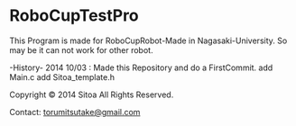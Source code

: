 RoboCupTestPro
==============
This Program is made for RoboCupRobot-Made in Nagasaki-University.
So may be it  can not work for other robot.

-History-
2014 10/03 : Made this Repository and do a FirstCommit. 
             add Main.c
             add Sitoa_template.h
             
             


Copyright © 2014 Sitoa All Rights Reserved.

Contact: torumitsutake@gmail.com

